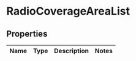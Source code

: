 
# RadioCoverageAreaList

## Properties
Name | Type | Description | Notes
------------ | ------------- | ------------- | -------------



